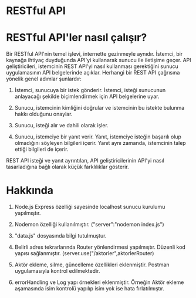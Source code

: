# RESTful API


# RESTful API'ler nasıl çalışır?

Bir RESTful API'nin temel işlevi, internette gezinmeyle aynıdır. İstemci, bir kaynağa ihtiyaç duyduğunda API'yi kullanarak sunucu ile iletişime geçer. API geliştiricileri, istemcinin REST API'yi nasıl kullanması gerektiğini sunucu uygulamasının API belgelerinde açıklar. Herhangi bir REST API çağrısına yönelik genel adımlar şunlardır:

1. İstemci, sunucuya bir istek gönderir. İstemci, isteği sunucunun anlayacağı şekilde biçimlendirmek için API belgelerine uyar.

2. Sunucu, istemcinin kimliğini doğrular ve istemcinin bu istekte bulunma hakkı olduğunu onaylar.

3. Sunucu, isteği alır ve dahili olarak işler.

4. Sunucu, istemciye bir yanıt verir. Yanıt, istemciye isteğin başarılı olup olmadığını söyleyen bilgileri içerir. Yanıt aynı zamanda, istemcinin talep ettiği bilgileri de içerir.

REST API isteği ve yanıt ayrıntıları, API geliştiricilerinin API'yi nasıl tasarladığına bağlı olarak küçük farklılıklar gösterir.



# Hakkında

1. Node.js Express özelliği sayesinde localhost sunucu kurulumu yapılmıştır.

2. Nodemon özelliği kullanılmıştır. ("server":"nodemon index.js")

3. "data.js" dosyasında bilgi tutulmuştur.

4. Belirli adres tekrarlarında Router yönlendirmesi yapılmıştır. Düzenli kod yapısı sağlanmıştır. (server.use("/aktorler",aktorlerRouter)

5. Aktör ekleme, silme, güncelleme özellikleri eklenmiştir. Postman uygulamasıyla kontrol edilmektedir.

6. errorHandling ve Log yapı örnekleri eklenmiştir. Örneğin Aktör ekleme aşamasında isim kontrolü yapılıp  isim yok ise hata fırlatılmıştır.
